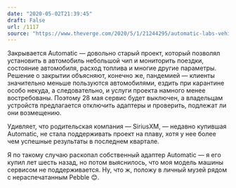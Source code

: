 ```yaml
---
date: "2020-05-02T21:39:45"
draft: False
url: /1117
source: "https://www.theverge.com/2020/5/1/21244295/automatic-labs-vehicle-tracking-service-covid-19-pandemic-rebate-may-28th"
---
```


Закрывается Automatic — довольно старый проект, который позволял установить в автомобиль небольшой чип и мониторить поездки, состояние автомобиля, расход топлива и многие другие параметры. Решение о закрытии объясняют, конечно же, пандемией — клиенты значительно меньше пользуются автомобилями, ездить при карантине особо некуда, а следовательно, и услуги проекта намного менее востребованы. Поэтому 28 мая сервис будет выключен, а владельцам устройств предлагается отключить адаптеры и проверить, подлежат ли они возмещению.

Удивляет, что родительская компания — SiriusXM, — недавно купившая Automatic, не стала поддерживать проект на плаву, хотя у нее более чем успешные результаты в последнем квартале.

Я по такому случаю раскопал собственный адаптер Automatic — я его купил лет шесть назад, но потом выяснилось, что моя модель машины сервисом не поддерживается. Ну, что ж, положу в личный музей рядом с нераспечатанным Pebble 😊.

